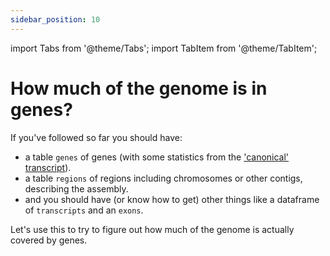 ```yaml
---
sidebar_position: 10
---
```


import Tabs from '@theme/Tabs';
import TabItem from '@theme/TabItem';

# How much of the genome is in genes?

If you've followed so far you should have:

- a table `genes` of genes (with some statistics from the ['canonical' transcript](../extreme_genes/003_canonical_transcripts.md)).
- a table `regions` of regions including chromosomes or other contigs, describing the assembly.
- and you should have (or know how to get) other things like a dataframe of `transcripts` and an `exons`.

Let's use this to try to figure out how much of the genome is actually covered by genes.
